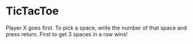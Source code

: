# TicTacToe

Player X goes first.
To pick a space, write the number of that space and press return.
First to get 3 spaces in a row wins!
